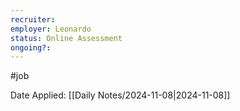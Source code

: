 ```yaml
---
recruiter: 
employer: Leonardo
status: Online Assessment
ongoing?: 
---
```


#job

Date Applied: [[Daily Notes/2024-11-08|2024-11-08]]